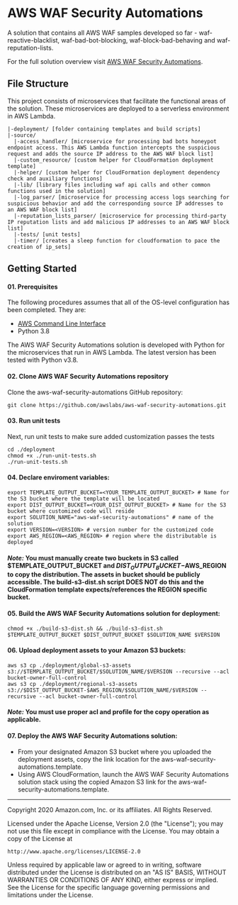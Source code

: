 # AWS WAF Security Automations
A solution that contains all AWS WAF samples developed so far - waf-reactive-blacklist, waf-bad-bot-blocking, waf-block-bad-behaving and waf-reputation-lists.

For the full solution overview visit [AWS WAF Security Automations](https://aws.amazon.com/answers/security/aws-waf-security-automations/).

## File Structure
This project consists of microservices that facilitate the functional areas of the solution. These microservices are deployed to a serverless environment in AWS Lambda.

```
|-deployment/ [folder containing templates and build scripts]
|-source/
  |-access_handler/ [microservice for processing bad bots honeypot endpoint access. This AWS Lambda function intercepts the suspicious request and adds the source IP address to the AWS WAF block list]
  |-custom_resource/ [custom helper for CloudFormation deployment template]
  |-helper/ [custom helper for CloudFormation deployment dependency check and auxiliary functions]
  |-lib/ [library files including waf api calls and other common functions used in the solution]
  |-log_parser/ [microservice for processing access logs searching for suspicious behavior and add the corresponding source IP addresses to an AWS WAF block list]
  |-reputation_lists_parser/ [microservice for processing third-party IP reputation lists and add malicious IP addresses to an AWS WAF block list]
  |-tests/ [unit tests]
  |-timer/ [creates a sleep function for cloudformation to pace the creation of ip_sets]
```

## Getting Started

#### 01. Prerequisites
The following procedures assumes that all of the OS-level configuration has been completed. They are:

* [AWS Command Line Interface](https://aws.amazon.com/cli/)
* Python 3.8

The AWS WAF Security Automations solution is developed with Python for the microservices that run in AWS Lambda. The latest version has been tested with Python v3.8.

#### 02. Clone AWS WAF Security Automations repository
Clone the aws-waf-security-automations GitHub repository:

```
git clone https://github.com/awslabs/aws-waf-security-automations.git
```

#### 03. Run unit tests
Next, run unit tests to make sure added customization passes the tests

``` 
cd ./deployment 
chmod +x ./run-unit-tests.sh
./run-unit-tests.sh
``` 

#### 04. Declare enviroment variables:
```
export TEMPLATE_OUTPUT_BUCKET=<YOUR_TEMPLATE_OUTPUT_BUCKET> # Name for the S3 bucket where the template will be located
export DIST_OUTPUT_BUCKET=<YOUR_DIST_OUTPUT_BUCKET> # Name for the S3 bucket where customized code will reside 
export SOLUTION_NAME="aws-waf-security-automations" # name of the solution 
export VERSION=<VERSION> # version number for the customized code
export AWS_REGION=<AWS_REGION> # region where the distributable is deployed
```
#### _Note:_ You must manually create two buckets in S3 called $TEMPLATE_OUTPUT_BUCKET and $DIST_OUTPUT_BUCKET-$AWS_REGION to copy the distribution. The assets in bucket should be publicly accessible. The build-s3-dist.sh script DOES NOT do this and the CloudFormation template expects/references the REGION specific bucket.

#### 05. Build the AWS WAF Security Automations solution for deployment:
```
chmod +x ./build-s3-dist.sh && ./build-s3-dist.sh $TEMPLATE_OUTPUT_BUCKET $DIST_OUTPUT_BUCKET $SOLUTION_NAME $VERSION
```
#### 06. Upload deployment assets to your Amazon S3 buckets:
```
aws s3 cp ./deployment/global-s3-assets s3://$TEMPLATE_OUTPUT_BUCKET/$SOLUTION_NAME/$VERSION --recursive --acl bucket-owner-full-control
aws s3 cp ./deployment/regional-s3-assets s3://$DIST_OUTPUT_BUCKET-$AWS_REGION/$SOLUTION_NAME/$VERSION --recursive --acl bucket-owner-full-control
```
#### _Note:_ You must use proper acl and profile for the copy operation as applicable.

#### 07. Deploy the AWS WAF Security Automations solution:
* From your designated Amazon S3 bucket where you uploaded the deployment assets, copy the link location for the aws-waf-security-automations.template.
* Using AWS CloudFormation, launch the AWS WAF Security Automations solution stack using the copied Amazon S3 link for the aws-waf-security-automations.template.

***

Copyright 2020 Amazon.com, Inc. or its affiliates. All Rights Reserved.

Licensed under the Apache License, Version 2.0 (the "License");
you may not use this file except in compliance with the License.
You may obtain a copy of the License at

    http://www.apache.org/licenses/LICENSE-2.0

Unless required by applicable law or agreed to in writing, software
distributed under the License is distributed on an "AS IS" BASIS,
WITHOUT WARRANTIES OR CONDITIONS OF ANY KIND, either express or implied.
See the License for the specific language governing permissions and
limitations under the License.
